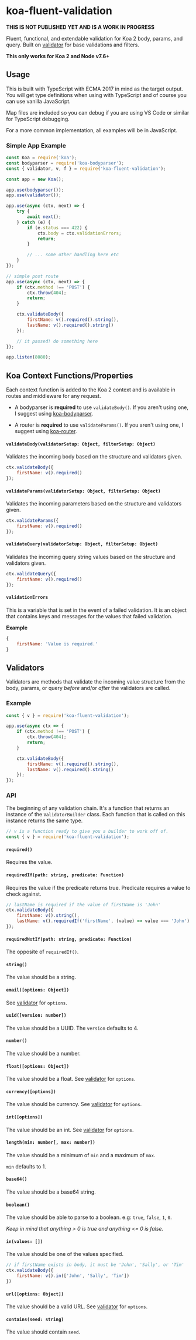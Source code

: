 # koa-fluent-validation

**THIS IS NOT PUBLISHED YET AND IS A WORK IN PROGRESS**

Fluent, functional, and extendable validation for Koa 2 body, params, and query. Built on [validator](https://github.com/chriso/validator.js/) for base validations and filters.

**This only works for Koa 2 and Node v7.6+**

## Usage
This is built with TypeScript with ECMA 2017 in mind as the target output. You will get type definitions when using with TypeScript and of course you can use vanilla JavaScript.

Map files are included so you can debug if you are using VS Code or similar for TypeScript debugging.

For a more common implementation, all examples will be in JavaScript.

### Simple App Example
```js
const Koa = require('koa');
const bodyparser = require('koa-bodyparser');
const { validator, v, f } = require('koa-fluent-validation');

const app = new Koa();

app.use(bodyparser());
app.use(validator());

app.use(async (ctx, next) => {
    try {
        await next();
    } catch (e) {
        if (e.status === 422) {
            ctx.body = ctx.validationErrors;
            return;
        }

        // ... some other handling here etc
    }
});

// simple post route
app.use(async (ctx, next) => {
    if (ctx.method !== 'POST') {
        ctx.throw(404);
        return;
    }

    ctx.validateBody({
        firstName: v().required().string(),
        lastName: v().required().string()
    });

    // it passed! do something here
});

app.listen(8080);
```
## Koa Context Functions/Properties
Each context function is added to the Koa 2 context and is available in routes and middleware for any request.

* A bodyparser is **required** to use `validateBody()`. If you aren't using one, I suggest using [koa-bodyparser](https://github.com/koajs/bodyparser).

* A router is **required** to use `validateParams()`. If you aren't using one, I suggest using [koa-router](https://github.com/alexmingoia/koa-router).

#### `validateBody(validatorSetup: Object, filterSetup: Object)`
Validates the incoming body based on the structure and validators given.

```js
ctx.validateBody({
    firstName: v().required()
});
```

#### `validateParams(validatorSetup: Object, filterSetup: Object)`
Validates the incoming parameters based on the structure and validators given.

```js
ctx.validateParams({
    firstName: v().required()
});
```

#### `validateQuery(validatorSetup: Object, filterSetup: Object)`
Validates the incoming query string values based on the structure and validators given.

```js
ctx.validateQuery({
    firstName: v().required()
});
```

#### `validationErrors`
This is a variable that is set in the event of a failed validation. It is an object that contains keys and messages for the values that failed validation.

**Example**
```js
{
    firstName: 'Value is required.'
}
```

## Validators
Validators are methods that validate the incoming value structure from the body, params, or query *before* and/or *after* the validators are called.

### Example
```js
const { v } = require('koa-fluent-validation');

app.use(async ctx => {
    if (ctx.method !== 'POST') {
        ctx.throw(404);
        return;
    }

    ctx.validateBody({
        firstName: v().required().string(),
        lastName: v().required().string()
    });
});
```

### API
The beginning of any validation chain. It's a function that returns an instance of the `ValidatorBuilder` class. Each function that is called on this instance returns the same type.

```js
// v is a function ready to give you a builder to work off of.
const { v } = require('koa-fluent-validation');
```

#### `required()`
Requires the value.

#### `requiredIf(path: string, predicate: Function)`
Requires the value if the predicate returns true. Predicate requires a value to check against.

```js
// lastName is required if the value of firstName is 'John'
ctx.validateBody({
    firstName: v().string(),
    lastName: v().requiredIf('firstName', (value) => value === 'John')
});
```

#### `requiredNotIf(path: string, predicate: Function)`
The opposite of `requiredIf()`.

#### `string()`
The value should be a string.

#### `email([options: Object])`
See [validator](https://github.com/chriso/validator.js) for `options`.

#### `uuid([version: number])`
The value should be a UUID. The `version` defaults to 4.

#### `number()`
The value should be a number.

#### `float([options: Object])`
The value should be a float. See [validator](https://github.com/chriso/validator.js) for `options`.

#### `currency([options])`
The value should be currency. See [validator](https://github.com/chriso/validator.js) for `options`.

#### `int([options])`
The value should be an int. See [validator](https://github.com/chriso/validator.js) for `options`.

#### `length(min: number[, max: number])`
The value should be a minimum of `min` and a maximum of `max`. 

`min` defaults to 1.

#### `base64()`
The value should be a base64 string.

#### `boolean()`
The value should be able to parse to a boolean. e.g: `true`, `false`, `1`, `0`.

*Keep in mind that anything > 0 is true and anything <= 0 is false.*

#### `in(values: [])`
The value should be one of the values specified.

```js
// if firstName exists in body, it must be 'John', 'Sally', or 'Tim'
ctx.validateBody({
    firstName: v().in(['John', 'Sally', 'Tim'])
})
```

#### `url([options: Object])`
The value should be a valid URL. See [validator](https://github.com/chriso/validator.js) for `options`.

#### `contains(seed: string)`
The value should contain `seed`.

<!-- ## Filters
Filters are methods that manipulate the incoming value structure from the body, params, or query *before* or *after* the validators are called.

### Example

```js
const { v, f } = require('koa-fluent-validation');

app.use(async ctx => {
    if (ctx.method !== 'POST') {
        ctx.throw(404);
        return;
    }

    ctx.validateBody({
        firstName: v().required().string(),
        lastName: v().required().string()
    }, {
        before: {
            firstName: f().trim(),
            lastName: f().trim()
        },
        after: {
            firstName: f().upper(),
            lastName: f().upper()
        }
    });
});
```

### API
The beginning of any filter chain. It's a function that returns an instance of the `FilterBuilder` class. Each function that is called on this instance returns the same type.

*This is identical to the `ValidatorBuilder` in usage.*
 -->
